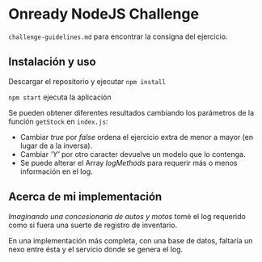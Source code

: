 # Onready NodeJS Challenge

`challenge-guidelines.md` para encontrar la consigna del ejercicio.

## Instalación y uso

Descargar el repositorio y ejecutar `npm install`

`npm start` ejecuta la aplicación

Se pueden obtener diferentes resultados cambiando los parámetros de la función `getStock` en `index.js`:

- Cambiar _true_ por _false_ ordena el ejercicio extra de menor a mayor (en lugar de a la inversa).
- Cambiar _'Y'_ por otro caracter devuelve un modelo que lo contenga.
- Se puede alterar el Array _logMethods_ para requerir más o menos información en el log.

## Acerca de mi implementación

_Imaginando una concesionaria de autos y motos_ tomé el log requerido como si fuera una suerte de registro de inventario.

En una implementación más completa, con una base de datos, faltaría un nexo entre ésta y el servicio donde se genera el log.
